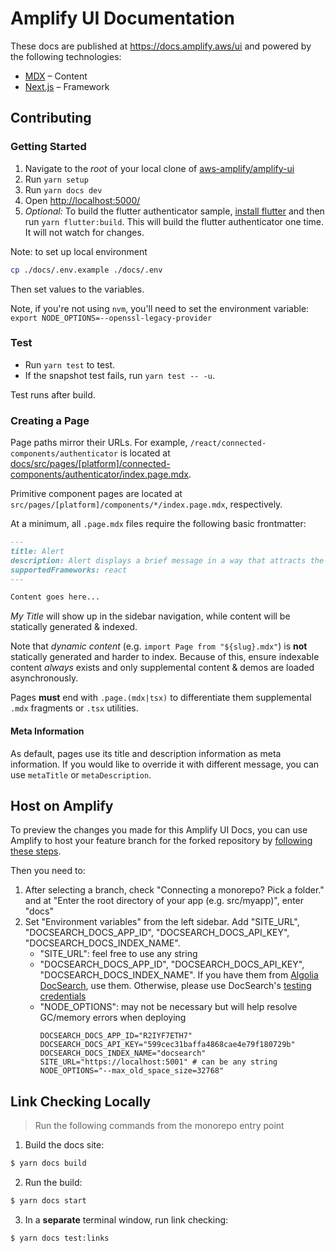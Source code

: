 # Amplify UI Documentation

These docs are published at https://docs.amplify.aws/ui and powered by the following technologies:

- [MDX](https://mdxjs.com/) – Content
- [Next.js](https://nextjs.org/) – Framework

## Contributing

### Getting Started

1. Navigate to the _root_ of your local clone of [aws-amplify/amplify-ui](https://github.com/aws-amplify/amplify-ui)
1. Run `yarn setup`
1. Run `yarn docs dev`
1. Open <http://localhost:5000/>
1. _Optional:_ To build the flutter authenticator sample, [install flutter](https://docs.flutter.dev/get-started/install) and then run `yarn flutter:build`. This will build the flutter authenticator one time. It will not watch for changes.

Note: to set up local environment

```sh
cp ./docs/.env.example ./docs/.env
```

Then set values to the variables.

Note, if you're not using `nvm`, you'll need to set the environment variable: `export NODE_OPTIONS=--openssl-legacy-provider`

### Test

- Run `yarn test` to test.
- If the snapshot test fails, run `yarn test -- -u`.

Test runs after build.

### Creating a Page

Page paths mirror their URLs. For example, `/react/connected-components/authenticator` is located at [docs/src/pages/[platform]/connected-components/authenticator/index.page.mdx](src/pages/[platform]/components/authenticator/index.page.mdx).

Primitive component pages are located at `src/pages/[platform]/components/*/index.page.mdx`, respectively.

At a minimum, all `.page.mdx` files require the following basic frontmatter:

```md
---
title: Alert
description: Alert displays a brief message in a way that attracts the user’s attention without interrupting their task.
supportedFrameworks: react
---

Content goes here...
```

_My Title_ will show up in the sidebar navigation, while content will be statically generated & indexed.

Note that _dynamic content_ (e.g. `import Page from "${slug}.mdx"`) is **not** statically generated
and harder to index. Because of this, ensure indexable content _always_ exists and only supplemental
content & demos are loaded asynchronously.

Pages **must** end with `.page.(mdx|tsx)` to differentiate them supplemental
`.mdx` fragments or `.tsx` utilities.

#### Meta Information

As default, pages use its title and description information as meta information. If you would like to override it with different message, you can use `metaTitle` or `metaDescription`.

## Host on Amplify

To preview the changes you made for this Amplify UI Docs, you can use Amplify to host your feature branch for the forked repository by [following these steps](https://docs.amplify.aws/guides/hosting/git-based-deployments/q/platform/js/#4-deploy-your-app-to-aws-amplify).

Then you need to:

1. After selecting a branch, check "Connecting a monorepo? Pick a folder." and at "Enter the root directory of your app (e.g. src/myapp)", enter "docs"
2. Set "Environment variables" from the left sidebar. Add "SITE_URL", "DOCSEARCH_DOCS_APP_ID", "DOCSEARCH_DOCS_API_KEY", "DOCSEARCH_DOCS_INDEX_NAME".
   - "SITE_URL": feel free to use any string
   - "DOCSEARCH_DOCS_APP_ID", "DOCSEARCH_DOCS_API_KEY", "DOCSEARCH_DOCS_INDEX_NAME". If you have them from [Algolia DocSearch](https://docsearch.algolia.com/), use them. Otherwise, please use DocSearch's [testing credentials](https://docsearch.algolia.com/docs/DocSearch-v3)
   - "NODE_OPTIONS": may not be necessary but will help resolve GC/memory errors when deploying
     ```
     DOCSEARCH_DOCS_APP_ID="R2IYF7ETH7"
     DOCSEARCH_DOCS_API_KEY="599cec31baffa4868cae4e79f180729b"
     DOCSEARCH_DOCS_INDEX_NAME="docsearch"
     SITE_URL="https://localhost:5001" # can be any string
     NODE_OPTIONS="--max_old_space_size=32768"
     ```

## Link Checking Locally

> Run the following commands from the monorepo entry point

1. Build the docs site:

```sh
$ yarn docs build
```

2. Run the build:

```sh
$ yarn docs start
```

3. In a **separate** terminal window, run link checking:

```sh
$ yarn docs test:links
```
